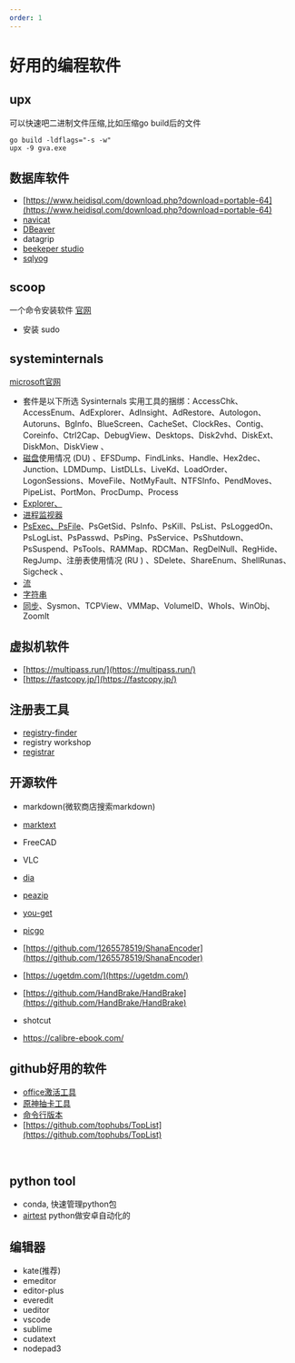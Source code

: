```yaml
---
order: 1
---
```

# 好用的编程软件

## upx

可以快速吧二进制文件压缩,比如压缩go build后的文件

```shell
go build -ldflags="-s -w"
upx -9 gva.exe
```

## 数据库软件

- [https://www.heidisql.com/download.php?download=portable-64](https://www.heidisql.com/download.php?download=portable-64)
- [navicat](https://navicat.com.cn/)
- [DBeaver](https://dbeaver.io/)
- datagrip
- [beekeper studio](https://www.beekeeperstudio.io/)
- [sqlyog](https://webyog.com/product/sqlyog/)

## scoop

一个命令安装软件
[官网](https://scoop.sh/)

- 安装 sudo

## systeminternals

[microsoft官网](https://docs.microsoft.com/zh-cn/sysinternals/downloads/)

- 套件是以下所选 Sysinternals 实用工具的捆绑：AccessChk、AccessEnum、AdExplorer、AdInsight、AdRestore、Autologon、Autoruns、BgInfo、BlueScreen、CacheSet、ClockRes、Contig、Coreinfo、Ctrl2Cap、DebugView、Desktops、Disk2vhd、DiskExt、DiskMon、DiskView 、
- [磁盘](https://docs.microsoft.com/zh-cn/sysinternals/downloads/du)使用情况 (DU) 、EFSDump、FindLinks、Handle、Hex2dec、Junction、LDMDump、ListDLLs、LiveKd、LoadOrder、LogonSessions、MoveFile、NotMyFault、NTFSInfo、PendMoves、PipeList、PortMon、ProcDump、Process
- [Explorer、](https://docs.microsoft.com/zh-cn/sysinternals/downloads/process-explorer)
- [进程监视器](https://docs.microsoft.com/zh-cn/sysinternals/downloads/procmon)
- [PsExec、PsFile](https://docs.microsoft.com/zh-cn/sysinternals/downloads/psexec)、PsGetSid、PsInfo、PsKill、PsList、PsLoggedOn、PsLogList、PsPasswd、PsPing、PsService、PsShutdown、PsSuspend、PsTools、RAMMap、RDCMan、RegDelNull、RegHide、RegJump、注册表使用情况 (RU ) 、SDelete、ShareEnum、ShellRunas、Sigcheck 、
- [流](https://docs.microsoft.com/zh-cn/sysinternals/downloads/streams)
- [字符串](https://docs.microsoft.com/zh-cn/sysinternals/downloads/strings)
- [同步](https://docs.microsoft.com/zh-cn/sysinternals/downloads/sync)、Sysmon、TCPView、VMMap、VolumeID、WhoIs、WinObj、ZoomIt
​

## 虚拟机软件

- [https://multipass.run/](https://multipass.run/)
- [https://fastcopy.jp/](https://fastcopy.jp/)

## 注册表工具

- [registry-finder](https://registry-finder.com/)
- registry workshop
- [registrar](https://www.resplendence.com/registrar)

## 开源软件

- markdown(微软商店搜索markdown)
- [marktext](https://github.com/marktext/marktext)
- FreeCAD
- VLC
- [dia](http://dia-installer.de/download/)
- [peazip](https://peazip.github.io/)
- [you-get](https://github.com/soimort/you-get)
- [picgo](https://github.com/Molunerfinn/PicGo)
- [https://github.com/1265578519/ShanaEncoder](https://github.com/1265578519/ShanaEncoder)
- [https://ugetdm.com/](https://ugetdm.com/)

- [https://github.com/HandBrake/HandBrake](https://github.com/HandBrake/HandBrake)
- shotcut
- <https://calibre-ebook.com/>

## github好用的软件

- [office激活工具](https://github.com/netnr/kms)
- [原神抽卡工具](https://github.com/biuuu/genshin-wish-export)
- [命令行版本](https://github.com/sunfkny/genshin-gacha-export)
- [https://github.com/tophubs/TopList](https://github.com/tophubs/TopList)
​

​

## python tool

- conda, 快速管理python包
- [airtest](http://airtest.netease.com/index.html) python做安卓自动化的

## 编辑器

- kate(推荐)
- emeditor
- editor-plus
- everedit
- ueditor
- vscode
- sublime
- cudatext
- nodepad3
